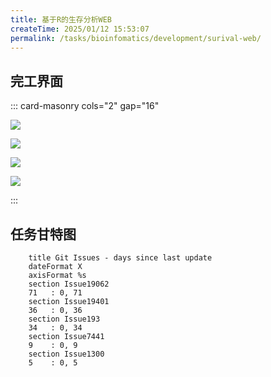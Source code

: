 ```yaml
---
title: 基于R的生存分析WEB
createTime: 2025/01/12 15:53:07
permalink: /tasks/bioinfomatics/development/surival-web/
---
```



## 完工界面
::: card-masonry cols="2" gap="16"

![](/images/software/img001.jpg)

![](/images/software/img001.jpg)

![](/images/software/img001.jpg)

![](/images/software/img001.jpg)

:::

<CardGrid :cols="{ sm: 1, md: 1, lg: 1}">
  <ImageCard
    image='/img001.jpg'
    title="阿尔凡齐纳灯塔，阿尔加维，葡萄牙"
    description="..."
    href="/"
    author="Andreas Kunz"
    date="2024/08/16"
  />
  <ImageCard
    image="https://cn.bing.com/th?id=OHR.AlfanzinaLighthouse_ZH-CN9704515669_1920x1080.webp"
    title="阿尔凡齐纳灯塔，阿尔加维，葡萄牙"
    description="..."
    href="/"
    author="Andreas Kunz"
    date="2024/08/16"
  />
</CardGrid>




## 任务甘特图

```gantt
    title Git Issues - days since last update
    dateFormat X
    axisFormat %s
    section Issue19062
    71   : 0, 71
    section Issue19401
    36   : 0, 36
    section Issue193
    34   : 0, 34
    section Issue7441
    9    : 0, 9
    section Issue1300
    5    : 0, 5
```
